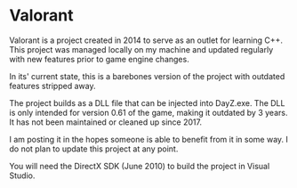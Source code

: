# Valorant
Valorant is a project created in 2014 to serve as an outlet for learning C++. This project was managed locally on my machine and updated regularly with new features prior to game engine changes. 

In its' current state, this is a barebones version of the project with outdated features stripped away. 

The project builds as a DLL file that can be injected into DayZ.exe. The DLL is only intended for version 0.61 of the game, making it outdated by 3 years. It has not been maintained or cleaned up since 2017.

I am posting it in the hopes someone is able to benefit from it in some way. I do not plan to update this project at any point.

You will need the DirectX SDK (June 2010) to build the project in Visual Studio. 